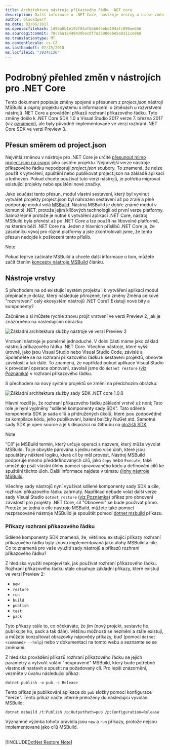 ```yaml
---
title: Architektura nástroje příkazového řádku .NET core
description: Další informace o .NET Core, nástroje vrstvy a co se změnilo v nejnovější verze.
author: blackdwarf
ms.date: 03/06/2017
ms.openlocfilehash: 1d96a0b1e19bf84af0ab645ebd104afc899ae656
ms.sourcegitcommit: 70c76a12449439bac0f7a359866be5a0311ce960
ms.translationtype: MT
ms.contentlocale: cs-CZ
ms.lasthandoff: 07/25/2018
ms.locfileid: "39245126"
---
```

# <a name="high-level-overview-of-changes-in-the-net-core-tools"></a>Podrobný přehled změn v nástrojích pro .NET Core

Tento dokument popisuje změny spojené s přesunem z *project.json* nástroji MSBuild a *csproj* projektu systému s informacemi o změnách u rozvrstvení nástrojů .NET Core a provádění příkazů rozhraní příkazového řádku. Tyto změny došlo k .NET Core SDK 1.0 a Visual Studio 2017 verze 7. března 2017 (viz [oznámení](https://blogs.msdn.microsoft.com/dotnet/2017/03/07/announcing-net-core-tools-1-0/)), ale byly původně implementované ve verzi rozhraní .NET Core SDK ve verzi Preview 3.

## <a name="moving-away-from-projectjson"></a>Přesun směrem od project.json
Největší změnou v nástroje pro .NET Core je určitě [přesunout mimo project.json na csproj](https://blogs.msdn.microsoft.com/dotnet/2016/05/23/changes-to-project-json/) jako systém projektu. Nejnovější verze nástroje příkazového řádku nepodporují *project.json* soubory. To znamená, že nelze použít k vytvoření, spuštění nebo publikovat project.json na základě aplikací a knihoven. Pokud chcete používat tuto verzi nástrojů, je potřeba migrovat existující projekty nebo spuštění nové značky. 

Jako součást tento přesun, modul vlastní sestavení, který byl vyvinut vytvářet projekty project.json byl nahrazen sestavení až po zralé a plně podporuje modul volá [MSBuild](https://github.com/Microsoft/msbuild). Nástroj MSBuild je dobře známé modul v komunitě .NET, protože jejím klíčových technologií od první verze platformy. Samozřejmě protože je nutné k vytváření aplikací .NET Core, nástroj MSBuild byla přenést až po .NET Core a lze použít na libovolné platformě, na kterém běží .NET Core na. Jeden z hlavních příslibů .NET Core je, že zásobníku vývoj pro různé platformy a jste zkontrolovali jsme, že tento přesun nedojde k poškození tento příslib.

> [!NOTE]
> Pokud teprve začínáte MSBuild a chcete další informace o tom, můžete začít čtením [koncepty nástroje MSBuild](/visualstudio/msbuild/msbuild-concepts) článku. 

## <a name="the-tooling-layers"></a>Nástroje vrstvy
S přechodem na od existující systém projektu i k vytváření aplikací modul přepínače je dotaz, který následuje přirozeně, tyto změny Změna celkové "rozvrstvení" celý ekosystém nástrojů .NET Core? Existují nové bity a komponenty?

Začněme s si můžete rychle znovu projít vrstvení ve verzi Preview 2, jak je znázorněno na následujícím obrázku:

![Základní architektura služby nástroje ve verzi Preview 2](media/cli-msbuild-architecture/p2-arch.png)

Vrstvení nástroje je poměrně jednoduché. V dolní části máme jako základ nástrojů příkazového řádku .NET Core. Všechny nástroje, které vyšší úrovně, jako jsou Visual Studio nebo Visual Studio Code, závislé a Spolehněte se na rozhraní příkazového řádku k sestavení projektů, obnovte závislosti a tak dále. To znamená, že například pokud aplikace Visual Studio k provedení operace obnovení, zavolali jsme do `dotnet restore` ([viz Poznámka](#dotnet-restore-note)) v rozhraní příkazového řádku. 

S přechodem na nový systém projektů se změní na předchozím obrázku: 

![Základní architektura služby sady SDK .NET core 1.0.0](media/cli-msbuild-architecture/p3-arch.png)

Hlavní rozdíl je, že rozhraní příkazového řádku základní vrstvě už není; Tato role je nyní vyplněny "sdílené komponenty sady SDK". Tato sdílená komponenta SDK je sada cílů a přidružených úkolů, které jsou zodpovědné za kompilace kódu, jeho publikování, balení balíčky NuGet atd. Samotné sady SDK je open source a je k dispozici na Githubu na [úložišti SDK](https://github.com/dotnet/sdk). 

> [!NOTE]
> "Cíl" je MSBuild termín, který určuje operaci s názvem, který může vyvolat MSBuild. To je obvykle párována s jednu nebo více úloh, které jsou spouštěny některé logiku, která cíl by měl provést. Nástroj MSBuild podporuje mnoho předdefinovaných cílů, jako `Copy` nebo `Execute`; také umožňuje psát vlastní úlohy pomocí spravovaného kódu a definování cílů ke spuštění těchto úloh. Další informace najdete v tématu [úlohy nástroje MSBuild](/visualstudio/msbuild/msbuild-tasks). 

Všechny sady nástrojů nyní využívat sdílené komponenty sady SDK a cíle, rozhraní příkazového řádku zahrnutý. Například nebude volat další verze sady Visual Studio `dotnet restore` ([viz Poznámka](#dotnet-restore-note)) příkaz pro obnovení závislostí pro projekty .NET Core, cíl "Obnovení" se bude používat přímo. Protože se jedná o cíle nástroje MSBuild, můžete také pomocí nezpracované nástroje MSBuild je spouštět pomocí [dotnet msbuild](dotnet-msbuild.md) příkazu. 

### <a name="cli-commands"></a>Příkazy rozhraní příkazového řádku
Sdílené komponenty SDK znamená, že, většinou existující příkazy rozhraní příkazového řádku byly znovu implementovaná jako úlohy MSBuild a cíle. Co to znamená pro vaše využití sady nástrojů a příkazů rozhraní příkazového řádku? 

Z hlediska využití neprojeví tak, jak používat rozhraní příkazového řádku. Rozhraní příkazového řádku stále obsahuje základní příkazy, které existují ve verzi Preview 2:

* `new`
* `restore`
* `run` 
* `build`
* `publish`
* `test`
* `pack` 

Tyto příkazy stále to, co očekáváte, že jim (nový projekt, sestavte ho, publikujte ho, pack a tak dále). Většinu možností se nezmění a stále existují, a můžete konzultovat obrazovky nápovědy příkazy, buď (pomocí `dotnet <command> --help`) nebo v dokumentaci na tomto webu a seznamte se se změnami. 

Z hlediska provádění příkazů rozhraní příkazového řádku se jejich parametry a vytvořit volání "neupravené" MSBuild, který bude potřebné vlastnosti nastavit a spustit na požadovaný cíl. Pro lepší znázornění, vezměte v úvahu následující příkaz: 

   `dotnet publish -o pub -c Release`
    
Tento příkaz je publikování aplikace do `pub` složky pomocí konfigurace "Verze". Tento příkaz načte interně přeloženy do následující vyvolání MSBuild: 

   `dotnet msbuild /t:Publish /p:OutputPath=pub /p:Configuration=Release`

Významné výjimka tohoto pravidla jsou `new` a `run` příkazy, protože nejsou implementované jako cílů MSBuild.

<a name="dotnet-restore-note"></a>  
[!INCLUDE[DotNet Restore Note](~/includes/dotnet-restore-note.md)]
